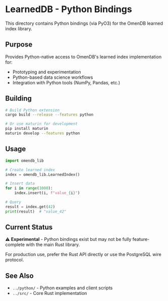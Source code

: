 # LearnedDB - Python Bindings

This directory contains Python bindings (via PyO3) for the OmenDB learned index library.

## Purpose

Provides Python-native access to OmenDB's learned index implementation for:
- Prototyping and experimentation
- Python-based data science workflows
- Integration with Python tools (NumPy, Pandas, etc.)

## Building

```bash
# Build Python extension
cargo build --release --features python

# Or use maturin for development
pip install maturin
maturin develop --features python
```

## Usage

```python
import omendb_lib

# Create learned index
index = omendb_lib.LearnedIndex()

# Insert data
for i in range(1000):
    index.insert(i, f"value_{i}")

# Query
result = index.get(42)
print(result)  # "value_42"
```

## Current Status

⚠️ **Experimental** - Python bindings exist but may not be fully feature-complete with the main Rust library.

For production use, prefer the Rust API directly or use the PostgreSQL wire protocol.

## See Also

- `../python/` - Python examples and client scripts
- `../src/` - Core Rust implementation

